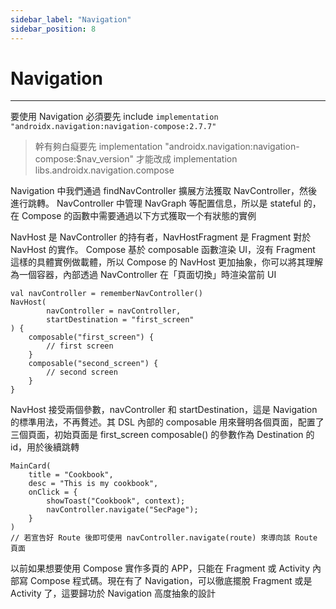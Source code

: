 ```yaml
---
sidebar_label: "Navigation"
sidebar_position: 8
---
```


# Navigation

---

要使用 Navigation 必須要先 include `` implementation "androidx.navigation:navigation-compose:2.7.7" `` 
> 幹有夠白癡要先 implementation "androidx.navigation:navigation-compose:$nav_version" 才能改成 implementation libs.androidx.navigation.compose

Navigation 中我們通過 findNavController 擴展方法獲取 NavController，然後進行跳轉。
NavController 中管理 NavGraph 等配置信息，所以是 stateful 的，在 Compose 的函數中需要通過以下方式獲取一个有狀態的實例

NavHost 是 NavController 的持有者，NavHostFragment 是 Fragment 對於 NavHost 的實作。 Compose 基於 composable 函數渲染 UI，沒有 Fragment 這樣的具體實例做載體，所以 Compose 的 NavHost 更加抽象，你可以將其理解為一個容器，內部透過 NavController 在「頁面切換」時渲染當前 UI

```
val navController = rememberNavController()
NavHost(
        navController = navController,
        startDestination = "first_screen"
) {
    composable("first_screen") {
        // first screen
    }
    composable("second_screen") {
        // second screen
    }
}
```

NavHost 接受兩個參數，navController 和 startDestination，這是 Navigation 的標準用法，不再贅述。其 DSL 內部的 composable 用來聲明各個頁面，配置了三個頁面，初始頁面是 first_screen  composable() 的參數作為 Destination 的 id，用於後續跳轉

```
MainCard(
	title = "Cookbook",
	desc = "This is my cookbook",
	onClick = {
		showToast("Cookbook", context);
		navController.navigate("SecPage");
	}
)
// 若宣告好 Route 後即可使用 navController.navigate(route) 來導向該 Route 頁面
```

以前如果想要使用 Compose 實作多頁的 APP，只能在 Fragment 或 Activity 內部寫 Compose 程式碼。現在有了 Navigation，可以徹底擺脫 Fragment 或是 Activity 了，這要歸功於 Navigation 高度抽象的設計

